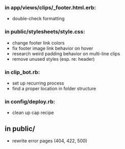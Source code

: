 ### in app/views/clips/\_footer.html.erb:
- double-check formatting

### in public/stylesheets/style.css:
- change footer link colors
- fix footer image link behavior on hover
- research weird padding behavior on multi-line clips
- remove unused styles (esp. re: header)

### in clip\_bot.rb:
- set up recurring process
- find a proper location in folder structure

### in config/deploy.rb:
- clean up cap recipe

## in public/
- rewrite error pages (404, 422, 500)